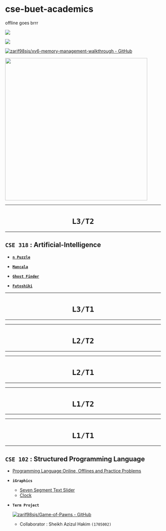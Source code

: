 # cse-buet-academics
 offline goes brrr

![](https://github-profile-summary-cards.vercel.app/api/cards/profile-details?username=zarif98sjs&theme=default)

![](https://github-profile-summary-cards.vercel.app/api/cards/stats?username=zarif98sjs&theme=monokai)

[![zarif98sjs/xv6-memory-management-walkthrough - GitHub](https://gh-card.dev/repos/zarif98sjs/xv6-memory-management-walkthrough.svg)](https://github.com/zarif98sjs/xv6-memory-management-walkthrough)

<!-- https://ghlinkcard.com/ -->
<a href="https://github.com/zarif98sjs/xv6-memory-management-walkthrough"><img src="https://github-link-card.s3.ap-northeast-1.amazonaws.com/zarif98sjs/xv6-memory-management-walkthrough.png" width="460px"></a>


<hr/>
<h1 align="center"> <b> <code> L3/T2 </code> </b> </h1>
<hr/>


  
## **`CSE 318` : Artificial-Intelligence**
- [**`n Puzzle`**](https://github.com/zarif98sjs/CSE-318-Artificial-Intelligence/tree/main/Offline%201%20(n%20puzzle))
  

- [**`Mancala`**](https://github.com/zarif98sjs/CSE-318-Artificial-Intelligence/tree/main/Offline%202%20(Mancala))
  
  
- [**`Ghost Finder`**](https://github.com/zarif98sjs/CSE-318-Artificial-Intelligence/tree/main/Offline%203%20(Ghost%20Finder))


- [**`Futoshiki`**](https://github.com/zarif98sjs/CSE-318-Artificial-Intelligence/tree/main/Online%20(Futoshiki))


<hr/>
<h1 align="center"> <b> <code> L3/T1 </code> </b> </h1>
<hr/>



<hr/>
<h1 align="center"> <b> <code> L2/T2 </code> </b> </h1>
<hr/>

<hr/>
<h1 align="center"> <b> <code> L2/T1 </code> </b> </h1>
<hr/>


<hr/>
<h1 align="center"> <b> <code> L1/T2 </code> </b> </h1>
<hr/>

<hr/>
<h1 align="center"> <b> <code> L1/T1 </code> </b> </h1>
<hr/>

## **`CSE 102` : Structured Programming Language**

- [Programming Language Online, Offlines and Practice Problems](https://github.com/zarif98sjs/Offline-Memorial/tree/master/Level%201%20Term%201/CSE%20102)
- **`iGraphics`**
  - [Seven Segment Text Slider](https://github.com/zarif98sjs/Offline-Memorial/tree/master/Level%201%20Term%201/CSE%20102/iGraphics%20Offlines/Code/Bar/Box)
  - [Clock](https://github.com/zarif98sjs/Offline-Memorial/tree/master/Level%201%20Term%201/CSE%20102/iGraphics%20Offlines/Code/Clock) 
- **`Term Project`** 
  
  [![zarif98sjs/Game-of-Pawns - GitHub](https://gh-card.dev/repos/zarif98sjs/Game-of-Pawns.svg)](https://github.com/zarif98sjs/Game-of-Pawns)

  - Collaborator : Sheikh Azizul Hakim `(1705002)`

